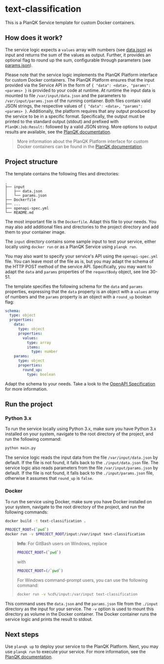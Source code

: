 # text-classification

This is a PlanQK Service template for custom Docker containers.

## How does it work?

The service logic expects a `values` array with numbers (see [data.json](./input/data.json)) as input and returns the sum of the values as output.
Further, it provides an optional flag to round up the sum, configurable through parameters (see [params.json](./input/params.json)).

Please note that the service logic implements the PlanQK Platform interface for custom Docker containers.
The PlanQK Platform ensures that the input provided via the Service API in the form of `{ "data": <data>, "params": <params> }` is provided to your code at runtime.
At runtime the input data is mounted to file `/var/input/data.json` and the parameters to `/var/input/params.json` of the running container.
Both files contain valid JSON strings, the respective values of `{ "data": <data>, "params": <params> }`.
Additionally, the platform requires that any output produced by the service to be in a specific format.
Specifically, the output must be printed to the standard output (stdout) and prefixed with `PlanQK:Job:Result:` followed by a valid JSON string.
More options to output results are available, see the [PlanQK documentation](https://docs.platform.planqk.de/managed-services/managed-services-runtime-interface.html).

> More information about the PlanQK Platform interface for custom Docker containers can be found in the [PlanQK documentation](https://docs.platform.planqk.de/managed-services/managed-services-custom-container.html).

## Project structure

The template contains the following files and directories:

```
.
├── input
│   ├── data.json
│   └── params.json
├── Dockerfile
├── ...
├── openapi-spec.yml
└── README.md
```

The most important file is the `Dockerfile`.
Adapt this file to your needs.
You may also add additional files and directories to the project directory and add them to your container image.

The `input` directory contains some sample input to test your service, either locally using `docker run` or as a PlanQK Service using `planqk run`.

You may also want to specify your service's API using the `openapi-spec.yml` file.
You can leave most of the file as is, but you may adapt the schema of the HTTP POST method of the service API.
Specifically, you may want to adapt the `data` and `params` properties of the `requestBody` object, see line 30-51.

The template specifies the following schema for the `data` and `params` properties, expressing that the `data` property is an object with a `values` array of numbers and the `params` property is an object with a `round_up` boolean flag:

```yaml
schema:
  type: object
  properties:
    data:
      type: object
      properties:
        values:
          type: array
          items:
            type: number
    params:
      type: object
      properties:
        round_up:
          type: boolean
```

Adapt the schema to your needs.
Take a look to the [OpenAPI Specification](https://swagger.io/specification) for more information.

## Run the project

### Python 3.x

To run the service locally using Python 3.x, make sure you have Python 3.x installed on your system, navigate to the root directory of the project, and run the following command:

```bash
python main.py
```

The service logic reads the input data from the file `/var/input/data.json` by default.
If the file is not found, it falls back to the `./input/data.json` file.
The service logic also reads parameters from the file `/var/input/params.json` by default.
If the file is not found, it falls back to the `./input/params.json` file, otherwise it assumes that `round_up` is `false`.

### Docker

To run the service using Docker, make sure you have Docker installed on your system, navigate to the root directory of the project, and run the following commands:

```bash
docker build -t text-classification .

PROJECT_ROOT=(`pwd`)
docker run -v $PROJECT_ROOT/input:/var/input text-classification
```

> **Info**:
> For GitBash users on Windows, replace
> ```bash
> PROJECT_ROOT=(`pwd`)
> ```
> with
> ```bash
> PROJECT_ROOT=(/`pwd`)
> ```
>
> For Windows command-prompt users, you can use the following command:
> ```bash
> docker run -v %cd%/input:/var/input text-classification
> ```

This command uses the `data.json` and the `params.json` file from the `./input` directory as the input for your service.
The `-v` option is used to mount this directory as volume in the Docker container.
The Docker container runs the service logic and prints the result to stdout.

## Next steps

Use `planqk up` to deploy your service to the PlanQK Platform.
Next, you may use `planqk run` to execute your service.
For more information, see the [PlanQK documentation](https://docs.platform.planqk.de/quickstart.html).
